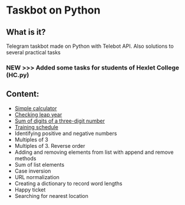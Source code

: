 # Taskbot on Python
## What is it?
Telegram taskbot made on Python with Telebot API.
Also solutions to several practical tasks

### NEW >>> Added some tasks for students of Hexlet College (HC.py)
## Content:
- <a href="https://github.com/xelvhk/python-tasks-taskbot/blob/main/1%20-%20Calculator.py">Simple calculator</a>
- <a href="https://github.com/xelvhk/python-tasks-taskbot/blob/main/2%20-%20Leap%20year.py">Checking leap year</a>
- <a href="https://github.com/xelvhk/python-tasks-taskbot/blob/main/4%20-%20Sum%20of%20digits%20of%20a%20three-digit%20number.py">Sum of digits of a three-digit number</a>
- <a href="https://github.com/xelvhk/python-tasks-taskbot/blob/main/5%20-%20Training%20schedule.py">Training schedule</a>
- Identifying positive and negative numbers
- Multiples of 3
- Multiples of 3. Reverse order
- Adding and removing elements from list with append and remove methods
- Sum of list elements
- Case inversion
- URL normalization
- Сreating a dictionary to record word lengths
- Happy ticket
- Searching for nearest location
